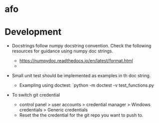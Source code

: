 # afo

# Development
* Docstrings follow numpy docstring convention. Check the following resources for guidance using numpy doc strings.
    * https://numpydoc.readthedocs.io/en/latest/format.html
    *

* Small unit test should be implemented as examples in th doc string.
    * Exampling using doctest: `python -m doctest -v test_functions.py
* To switch git credential
    * control panel > user accounts > credential manager > Windows credentials > Generic credentials
    * Reset the the credential for the git repo you want to push to.